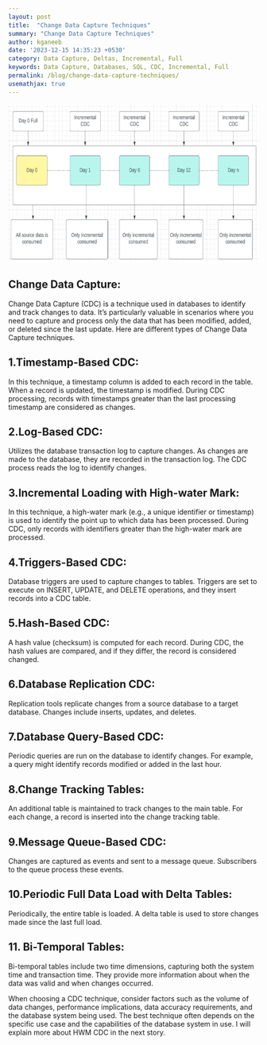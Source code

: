 ```yaml
---
layout: post
title:  "Change Data Capture Techniques"
summary: "Change Data Capture Techniques"
author: kganeeb
date: '2023-12-15 14:35:23 +0530'
category: Data Capture, Deltas, Incremental, Full
keywords: Data Capture, Databases, SQL, CDC, Incremental, Full
permalink: /blog/change-data-capture-techniques/
usemathjax: true
---
```


 <img src="/assets/img/posts/change-data-capture-techniques.png" class="img-fluid">
 
## Change Data Capture:

Change Data Capture (CDC) is a technique used in databases to identify and track changes to data. It’s particularly valuable in scenarios where you need to capture and process only the data that has been modified, added, or deleted since the last update. Here are different types of Change Data Capture techniques.
  

## 1.Timestamp-Based CDC:
In this technique, a timestamp column is added to each record in the table. When a record is updated, the timestamp is modified. During CDC processing, records with timestamps greater than the last processing timestamp are considered as changes.

## 2.Log-Based CDC:
Utilizes the database transaction log to capture changes. As changes are made to the database, they are recorded in the transaction log. The CDC process reads the log to identify changes.

## 3.Incremental Loading with High-water Mark:
In this technique, a high-water mark (e.g., a unique identifier or timestamp) is used to identify the point up to which data has been processed. During CDC, only records with identifiers greater than the high-water mark are processed.

## 4.Triggers-Based CDC:
Database triggers are used to capture changes to tables. Triggers are set to execute on INSERT, UPDATE, and DELETE operations, and they insert records into a CDC table.

## 5.Hash-Based CDC:
A hash value (checksum) is computed for each record. During CDC, the hash values are compared, and if they differ, the record is considered changed.

## 6.Database Replication CDC:
Replication tools replicate changes from a source database to a target database. Changes include inserts, updates, and deletes.

## 7.Database Query-Based CDC:
Periodic queries are run on the database to identify changes. For example, a query might identify records modified or added in the last hour.

## 8.Change Tracking Tables:
An additional table is maintained to track changes to the main table. For each change, a record is inserted into the change tracking table.

## 9.Message Queue-Based CDC:
Changes are captured as events and sent to a message queue. Subscribers to the queue process these events.

## 10.Periodic Full Data Load with Delta Tables:
Periodically, the entire table is loaded. A delta table is used to store changes made since the last full load.

## 11. Bi-Temporal Tables:
Bi-temporal tables include two time dimensions, capturing both the system time and transaction time. They provide more information about when the data was valid and when changes occurred.

When choosing a CDC technique, consider factors such as the volume of data changes, performance implications, data accuracy requirements, and the database system being used. The best technique often depends on the specific use case and the capabilities of the database system in use. I will explain more about HWM CDC in the next story.